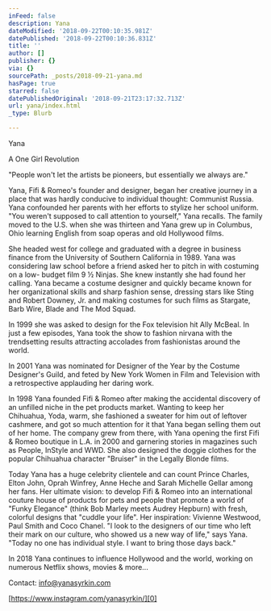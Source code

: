 ```yaml
---
inFeed: false
description: Yana
dateModified: '2018-09-22T00:10:35.981Z'
datePublished: '2018-09-22T00:10:36.831Z'
title: ''
author: []
publisher: {}
via: {}
sourcePath: _posts/2018-09-21-yana.md
hasPage: true
starred: false
datePublishedOriginal: '2018-09-21T23:17:32.713Z'
url: yana/index.html
_type: Blurb

---
```

Yana

A One Girl Revolution

"People won't let the artists be pioneers, but essentially we always are."

Yana, Fifi & Romeo's founder and designer, began her creative journey in a place that was hardly conducive to individual thought: Communist Russia. Yana confounded her parents with her efforts to stylize her school uniform. "You weren't supposed to call attention to yourself," Yana recalls. The family moved to the U.S. when she was thirteen and Yana grew up in Columbus, Ohio learning English from soap operas and old Hollywood films.

She headed west for college and graduated with a degree in business finance from the University of Southern California in 1989\. Yana was considering law school before a friend asked her to pitch in with costuming on a low- budget film 9 ½ Ninjas. She knew instantly she had found her calling. Yana became a costume designer and quickly became known for her organizational skills and sharp fashion sense, dressing stars like Sting and Robert Downey, Jr. and making costumes for such films as Stargate, Barb Wire, Blade and The Mod Squad.

In 1999 she was asked to design for the Fox television hit Ally McBeal. In just a few episodes, Yana took the show to fashion nirvana with the trendsetting results attracting accolades from fashionistas around the world.

In 2001 Yana was nominated for Designer of the Year by the Costume Designer's Guild, and feted by New York Women in Film and Television with a retrospective applauding her daring work.

In 1998 Yana founded Fifi & Romeo after making the accidental discovery of an unfilled niche in the pet products market. Wanting to keep her Chihuahua, Yoda, warm, she fashioned a sweater for him out of leftover cashmere, and got so much attention for it that Yana began selling them out of her home. The company grew from there, with Yana opening the first Fifi & Romeo boutique in L.A. in 2000 and garnering stories in magazines such as People, InStyle and WWD. She also designed the doggie clothes for the popular Chihuahua character "Bruiser" in the Legally Blonde films.

Today Yana has a huge celebrity clientele and can count Prince Charles, Elton John, Oprah Winfrey, Anne Heche and Sarah Michelle Gellar among her fans. Her ultimate vision: to develop Fifi & Romeo into an international couture house of products for pets and people that promote a world of "Funky Elegance" (think Bob Marley meets Audrey Hepburn) with fresh, colorful designs that "cuddle your life". Her inspiration: Vivienne Westwood, Paul Smith and Coco Chanel. "I look to the designers of our time who left their mark on our culture, who showed us a new way of life," says Yana. "Today no one has individual style. I want to bring those days back."

In 2018 Yana continues to influence Hollywood and the world, working on numerous Netflix shows, movies & more...

Contact: info@yanasyrkin.com

[https://www.instagram.com/yanasyrkin/][0]

[0]: https://www.instagram.com/yanasyrkin/ "Yana on Instagram"